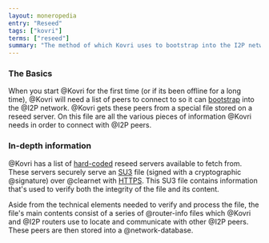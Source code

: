 ```yaml
---
layout: moneropedia
entry: "Reseed"
tags: ["kovri"]
terms: ["reseed"]
summary: "The method of which Kovri uses to bootstrap into the I2P network"
---
```


### The Basics

When you start @Kovri for the first time (or if its been offline for a long time), @Kovri will need a list of peers to connect to so it can [bootstrap](https://en.wikipedia.org/wiki/Bootstrap) into the @I2P network. @Kovri gets these peers from a special file stored on a reseed server. On this file are all the various pieces of information @Kovri needs in order to connect with @I2P peers.

### In-depth information

@Kovri has a list of [hard-coded](https://en.wikipedia.org/wiki/Hard-coded) reseed servers available to fetch from. These servers securely serve an [SU3](https://geti2p.net/spec/updates#su3) file (signed with a cryptographic @signature) over @clearnet with [HTTPS](https://en.wikipedia.org/wiki/HTTPS). This SU3 file contains information that's used to verify both the integrity of the file and its content.

Aside from the technical elements needed to verify and process the file, the file's main contents consist of a series of @router-info files which @Kovri and @I2P routers use to locate and communicate with other @I2P peers. These peers are then stored into a @network-database.

